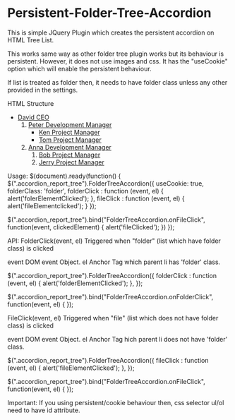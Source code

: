 Persistent-Folder-Tree-Accordion
================================

This is simple JQuery Plugin which creates the persistent accordion on HTML Tree List.

This works same way as other folder tree plugin works but its behaviour is persistent. 
However, it does not use images and css. It has the "useCookie" option which will enable
the persistent behaviour.

If list is treated as folder then, it needs to have folder class unless any other provided in 
the settings. 


HTML Structure
<div class="foldertree">
   <ul id='report_tree' class='accordion_report_tree'>
     <li class='folder'><a href="javascript:;">David CEO</a>
       <ol>
         <li class="folder"><a href="javascript:;">Peter Development Manager</a>
           <ul>
             <li><a href="javascript:;">Ken Project Manager</a></li>
             <li><a href="javascript:;">Tom Project Manager</a></li>
           </ul>
         </li>
         <li><a href="javascript:;">Anna Development Manager</a>
           <ol>
             <li><a href="javascript:;">Bob Project Manager</a></li>
             <li><a href="javascript:;">Jerry Project Manager</a></li>
           </ol>
         </li>
       </ol>
     </li>
   </ul>
</div>

Usage:
$(document).ready(function() { 
  $(".accordion_report_tree").FolderTreeAccordion({
   useCookie: true,
   folderClass: 'folder',
   folderClick : function (event, el) {
     alert('folerElementClicked');
   },
   fileClick : function (event, el) {
     alert('fileElementclicked');
   }
  });
  
  $(".accordion_report_tree").bind("FolderTreeAccordion.onFileClick", function(event, clickedElement) {
    alert('fileClicked');
  })
});

API:
FolderClick(event, el)
Triggered when "folder" (list which have folder class) is clicked

event 
  DOM event Object.
el
  Anchor Tag which parent li has 'folder' class.
  
$(".accordion_report_tree").FolderTreeAccordion({
  folderClick : function (event, el) {
     alert('folderElementClicked');
  },
});

$(".accordion_report_tree").bind("FolderTreeAccordion.onFolderClick", function(event, el) {
});


FileClick(event, el)
Triggered when "file" (list which does not have folder class) is clicked

event 
  DOM event Object.
el
  Anchor Tag hich parent li does not have 'folder' class.

$(".accordion_report_tree").FolderTreeAccordion({
  fileClick : function (event, el) {
     alert('fileElementClicked');
  },
});

$(".accordion_report_tree").bind("FolderTreeAccordion.onFileClick", function(event, el) {
});



Important: 
If you using persistent/cookie behaviour then, css selector ul/ol need to have id attribute. 

